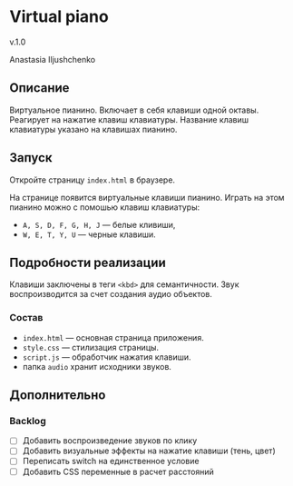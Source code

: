 # Virtual piano

v.1.0 

Anastasia Iljushchenko

## Описание

Виртуальное пианино. Включает в себя клавиши одной октавы. Реагирует на нажатие клавиш клавиатуры. Название клавиш клавиатуры указано на клавишах пианино.

## Запуск

Откройте страницу `index.html` в браузере.

На странице появится виртуальные клавиши пианино. Играть на этом пианино можно с помошью клавиш клавиатуры:

 - `A, S, D, F, G, H, J` — белые кливиши,
 - `W, E, T, Y, U` — черные клавиши.


## Подробности реализации

Клавиши заключены в теги `<kbd>` для семантичности. Звук воспроизводится за счет создания аудио объектов.

### Состав
- `index.html` — основная страница приложения.
- `style.css` — стилизация страницы.
- `script.js` — обработчик нажатия клавиши.
- папка `audio` хранит исходники звуков.

## Дополнительно


### Backlog

- [ ] Добавить воспроизведение звуков по клику
- [ ] Добавить визуальные эффекты на нажатие клавиши (тень, цвет)
- [ ] Переписать switch на единственное условие
- [ ] Добавить CSS переменные в расчет расстояний
